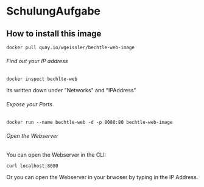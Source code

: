 # SchulungAufgabe

## How to install this image 

`docker pull quay.io/wgeissler/bechtle-web-image`

###### Find out your IP address 

`docker inspect bechlte-web`

Its written down under "Networks" and "IPAddress" 
 

###### Expose your Ports 

`docker run --name bechtle-web -d -p 8080:80 bechtle-web-image`


###### Open the Webserver 

 
You can open the Webserver in the CLI:

`curl localhost:8080`

Or you can open the Webserver in your brwoser by typing in the IP Address.
